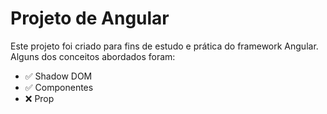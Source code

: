# Projeto de Angular

Este projeto foi criado para fins de estudo e prática do framework Angular.
Alguns dos conceitos abordados foram:

- ✅	Shadow DOM
- :white_check_mark: Componentes 
- :x: Prop